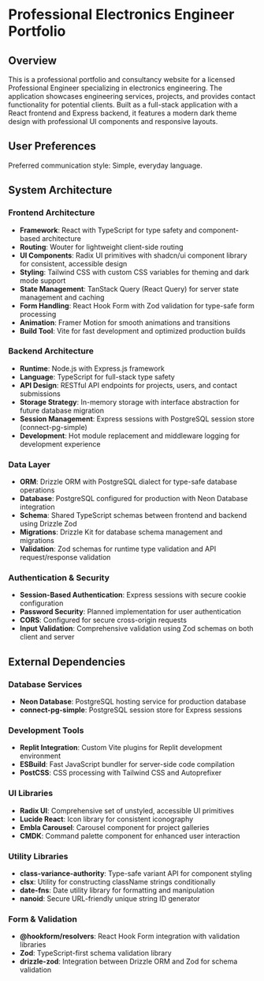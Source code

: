 # Professional Electronics Engineer Portfolio

## Overview

This is a professional portfolio and consultancy website for a licensed Professional Engineer specializing in electronics engineering. The application showcases engineering services, projects, and provides contact functionality for potential clients. Built as a full-stack application with a React frontend and Express backend, it features a modern dark theme design with professional UI components and responsive layouts.

## User Preferences

Preferred communication style: Simple, everyday language.

## System Architecture

### Frontend Architecture
- **Framework**: React with TypeScript for type safety and component-based architecture
- **Routing**: Wouter for lightweight client-side routing
- **UI Components**: Radix UI primitives with shadcn/ui component library for consistent, accessible design
- **Styling**: Tailwind CSS with custom CSS variables for theming and dark mode support
- **State Management**: TanStack Query (React Query) for server state management and caching
- **Form Handling**: React Hook Form with Zod validation for type-safe form processing
- **Animation**: Framer Motion for smooth animations and transitions
- **Build Tool**: Vite for fast development and optimized production builds

### Backend Architecture
- **Runtime**: Node.js with Express.js framework
- **Language**: TypeScript for full-stack type safety
- **API Design**: RESTful API endpoints for projects, users, and contact submissions
- **Storage Strategy**: In-memory storage with interface abstraction for future database migration
- **Session Management**: Express sessions with PostgreSQL session store (connect-pg-simple)
- **Development**: Hot module replacement and middleware logging for development experience

### Data Layer
- **ORM**: Drizzle ORM with PostgreSQL dialect for type-safe database operations
- **Database**: PostgreSQL configured for production with Neon Database integration
- **Schema**: Shared TypeScript schemas between frontend and backend using Drizzle Zod
- **Migrations**: Drizzle Kit for database schema management and migrations
- **Validation**: Zod schemas for runtime type validation and API request/response validation

### Authentication & Security
- **Session-Based Authentication**: Express sessions with secure cookie configuration
- **Password Security**: Planned implementation for user authentication
- **CORS**: Configured for secure cross-origin requests
- **Input Validation**: Comprehensive validation using Zod schemas on both client and server

## External Dependencies

### Database Services
- **Neon Database**: PostgreSQL hosting service for production database
- **connect-pg-simple**: PostgreSQL session store for Express sessions

### Development Tools
- **Replit Integration**: Custom Vite plugins for Replit development environment
- **ESBuild**: Fast JavaScript bundler for server-side code compilation
- **PostCSS**: CSS processing with Tailwind CSS and Autoprefixer

### UI Libraries
- **Radix UI**: Comprehensive set of unstyled, accessible UI primitives
- **Lucide React**: Icon library for consistent iconography
- **Embla Carousel**: Carousel component for project galleries
- **CMDK**: Command palette component for enhanced user interaction

### Utility Libraries
- **class-variance-authority**: Type-safe variant API for component styling
- **clsx**: Utility for constructing className strings conditionally
- **date-fns**: Date utility library for formatting and manipulation
- **nanoid**: Secure URL-friendly unique string ID generator

### Form & Validation
- **@hookform/resolvers**: React Hook Form integration with validation libraries
- **Zod**: TypeScript-first schema validation library
- **drizzle-zod**: Integration between Drizzle ORM and Zod for schema validation